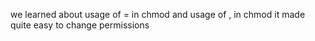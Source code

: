 we learned about usage of = in chmod and usage of , in chmod it made quite easy to change permissions 
